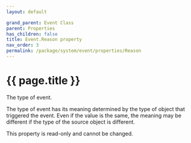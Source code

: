 ```yaml
---
layout: default

grand_parent: Event Class
parent: Properties
has_children: false
title: Event.Reason property
nav_order: 3
permalink: /package/system/event/properties/Reason
---
```

# {{ page.title }}

The type of event.

The type of event has its meaning determined by the type of object that triggered the event. Even if the value is the same, the meaning may be different if the type of the source object is different.

This property is read-only and cannot be changed.